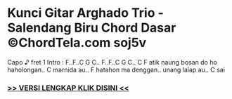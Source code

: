 
 # Kunci Gitar Arghado Trio - Salendang Biru Chord Dasar ©ChordTela.com soj5v


Capo ♪ fret 1 Intro : F..F..C G C.. F..F..C G C.. C F atik naung bosan do ho haholongan.. C marnida au.. F hatahon ma denggan.. unang lalap au.. C sai

###  <a href="https://shortlighzx.web.app?sq=Kunci Gitar Arghado Trio - Salendang Biru Chord Dasar ©ChordTela.com"> >> VERSI LENGKAP KLIK DISINI << </a>
